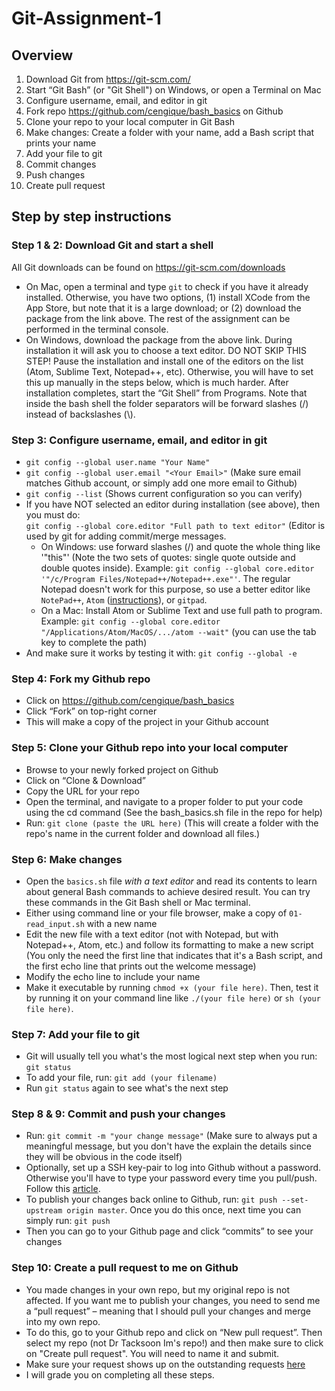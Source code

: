 # Git-Assignment-1
## Overview

1. Download Git from https://git-scm.com/ 
2. Start “Git Bash” (or "Git Shell") on Windows, or open a Terminal on Mac
3. Configure username, email, and editor in git
4. Fork repo https://github.com/cengique/bash_basics on Github
5. Clone your repo to your local computer in Git Bash
6. Make changes: Create a folder with your name, add a Bash script that prints your name
7. Add your file to git
8. Commit changes
9. Push changes
10. Create pull request

## Step by step instructions

### Step 1 & 2: Download Git and start a shell

All Git downloads can be found on https://git-scm.com/downloads

- On Mac, open a terminal and type `git` to check if you have it already installed. Otherwise, you have two options, (1) install XCode from the App Store, but note that it is a large download; or (2) download the package from the link above. The rest of the assignment can be performed in the terminal console.
- On Windows, download the package from the above link. During installation it will ask you to choose a text editor. DO NOT SKIP THIS STEP! Pause the installation and install one of the editors on the list (Atom, Sublime Text, Notepad++, etc). Otherwise, you will have to set this up manually in the steps below, which is much harder. After installation completes, start the “Git Shell” from Programs. Note that inside the bash shell the folder separators will be forward slashes (/) instead of backslashes (\\).

### Step 3: Configure username, email, and editor in git

- `git config --global user.name "Your Name"`
- `git config --global user.email "<Your Email>"` 
  (Make sure email matches Github account, or simply add one more email to Github)
- `git config --list` 
  (Shows current configuration so you can verify)
- If you have NOT selected an editor during installation (see above), then you must do:<br>
 `git config --global core.editor "Full path to text editor"`
  (Editor is used by git for adding commit/merge messages. 
    - On Windows: use forward slashes (/) and quote the whole thing like '"this"' (Note the two sets of quotes: single quote outside and double quotes inside). 
    Example: `git config --global core.editor '"/c/Program Files/Notepad++/Notepad++.exe"'`. The regular Notepad doesn't work for this purpose, so use a better editor like `NotePad++`, `Atom` ([instructions](https://help.github.com/articles/associating-text-editors-with-git/)), or `gitpad`.
    - On a Mac: Install Atom or Sublime Text and use full path to program. Example: `git config --global core.editor "/Applications/Atom/MacOS/.../atom --wait"` (you can use the tab key to complete the path)
- And make sure it works by testing it with: `git config --global -e`

### Step 4: Fork my Github repo

- Click on https://github.com/cengique/bash_basics 
- Click “Fork” on top-right corner
- This will make a copy of the project in your Github account

### Step 5: Clone your Github repo into your local computer

- Browse to your newly forked project on Github
- Click on “Clone & Download” 
- Copy the URL for your repo
- Open the terminal, and navigate to a proper folder to put your code using the cd command
  (See the bash_basics.sh file in the repo for help)
- Run: `git clone (paste the URL here)`
  (This will create a folder with the repo's name in the current folder and download all files.)

### Step 6: Make changes

- Open the `basics.sh` file *with a text editor* and read its contents to learn about general Bash commands to achieve desired result. You can try these commands in the Git Bash shell or Mac terminal. 
- Either using command line or your file browser, make a copy of `01-read_input.sh` with a new name
- Edit the new file with a text editor (not with Notepad, but with Notepad++, Atom, etc.) and follow its formatting to make a new script
  (You only the need the first line that indicates that it's a Bash script, and the first echo line that prints out the welcome message)
- Modify the echo line to include your name
- Make it executable by running `chmod +x (your file here)`. Then, test it by running it on your command line like `./(your file here)` or `sh (your file here)`.

### Step 7: Add your file to git

- Git will usually tell you what's the most logical next step when you run: `git status`
- To add your file, run: `git add (your filename)`
- Run `git status` again to see what's the next step

### Step 8 & 9: Commit and push your changes

- Run: `git commit -m "your change message"`
  (Make sure to always put a meaningful message, but you don't have the explain the details since they will be obvious in the code itself)
- Optionally, set up a SSH key-pair to log into Github without a password. Otherwise you'll have to type your password every time you pull/push. Follow this [article](https://help.github.com/articles/generating-a-new-ssh-key-and-adding-it-to-the-ssh-agent/).
- To publish your changes back online to Github, run: `git push --set-upstream origin master`. Once you do this once, next time you can simply run: `git push`
- Then you can go to your Github page and click “commits” to see your changes

### Step 10: Create a pull request to me on Github

- You made changes in your own repo, but my original repo is not affected. If you want me to publish your changes, you need to send me a “pull request” – meaning that I should pull your changes and merge into my own repo.
- To do this, go to your Github repo and click on “New pull request”. Then select my repo (not Dr Tacksoon Im's repo!) and then make sure to click on "Create pull request". You will need to name it and submit.
- Make sure your request shows up on the outstanding requests [here](https://github.com/cengique/bash_basics/pulls?utf8=%E2%9C%93&q=is%3Apr+is%3Aopen+)
- I will grade you on completing all these steps.

